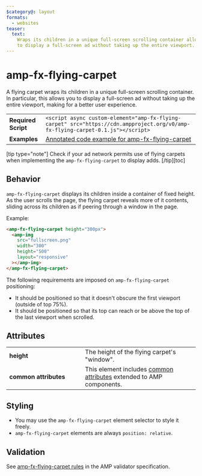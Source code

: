 ```yaml
---
$category@: layout
formats:
  - websites
teaser:
  text:
    Wraps its children in a unique full-screen scrolling container allowing you
    to display a full-screen ad without taking up the entire viewport.
---
```


<!---
Copyright 2016 The AMP HTML Authors. All Rights Reserved.

Licensed under the Apache License, Version 2.0 (the "License");
you may not use this file except in compliance with the License.
You may obtain a copy of the License at

      http://www.apache.org/licenses/LICENSE-2.0

Unless required by applicable law or agreed to in writing, software
distributed under the License is distributed on an "AS-IS" BASIS,
WITHOUT WARRANTIES OR CONDITIONS OF ANY KIND, either express or implied.
See the License for the specific language governing permissions and
limitations under the License.
-->

# amp-fx-flying-carpet

A flying carpet wraps its children in a unique full-screen scrolling container.
In particular, this allows you to display a full-screen ad without taking up the
entire viewport, making for a better user experience.

<table>
  <tr>
    <td class="col-fourty"><strong>Required Script</strong></td>
    <td><code>&lt;script async custom-element="amp-fx-flying-carpet" src="https://cdn.ampproject.org/v0/amp-fx-flying-carpet-0.1.js">&lt;/script></code></td>
  </tr>
  <tr>
    <td class="col-fourty"><strong>Examples</strong></td>
    <td><a href="https://amp.dev/documentation/examples/components/amp-fx-flying-carpet/">Annotated code example for amp-fx-flying-carpet</a></td>
  </tr>
</table>

[tip type="note"] Check if your ad network permits use of flying carpets when
implementing the `amp-fx-flying-carpet` to display adds. [/tip][toc]

## Behavior

`amp-fx-flying-carpet` displays its children inside a container of fixed height.
As the user scrolls the page, the flying carpet reveals more of it contents,
sliding across its children as if peering through a window in the page.

Example:

```html
<amp-fx-flying-carpet height="300px">
  <amp-img
    src="fullscreen.png"
    width="300"
    height="500"
    layout="responsive"
  ></amp-img>
</amp-fx-flying-carpet>
```

The following requirements are imposed on `amp-fx-flying-carpet` positioning:

- It should be positioned so that it doesn't obscure the first viewport (outside
  of top 75%).
- It should be positioned so that its top can reach or be above the top of the
  last viewport when scrolled.

## Attributes

<table>
  <tr>
    <td width="40%"><strong>height</strong></td>
    <td>The height of the flying carpet's "window".</td>
  </tr>
  <tr>
    <td width="40%"><strong>common attributes</strong></td>
    <td>This element includes <a href="https://amp.dev/documentation/guides-and-tutorials/learn/common_attributes">common attributes</a> extended to AMP components.</td>
  </tr>
</table>

## Styling

- You may use the `amp-fx-flying-carpet` element selector to style it freely.
- `amp-fx-flying-carpet` elements are always `position: relative`.

## Validation

See
[amp-fx-flying-carpet rules](https://github.com/ampproject/amphtml/blob/master/extensions/amp-fx-flying-carpet/validator-amp-fx-flying-carpet.protoascii)
in the AMP validator specification.

